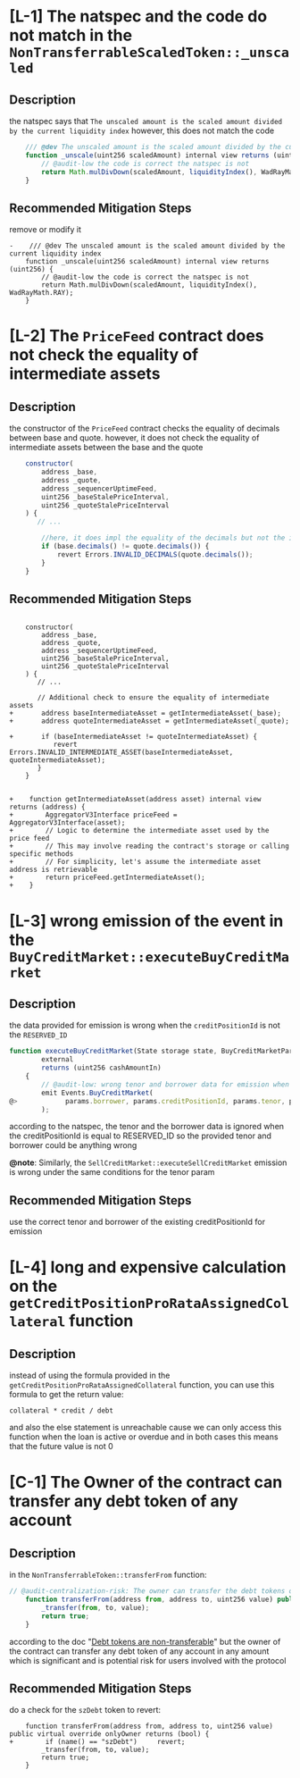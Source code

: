 
# [L-1] The natspec and the code do not match in the `NonTransferrableScaledToken::_unscaled`

## Description 
the natspec says that `The unscaled amount is the scaled amount divided by the current liquidity index`
however, this does not match the code
```js
    /// @dev The unscaled amount is the scaled amount divided by the current liquidity index
    function _unscale(uint256 scaledAmount) internal view returns (uint256) {
        // @audit-low the code is correct the natspec is not
        return Math.mulDivDown(scaledAmount, liquidityIndex(), WadRayMath.RAY);
    }
```

## Recommended Mitigation Steps
remove or modify it
```git
-    /// @dev The unscaled amount is the scaled amount divided by the current liquidity index
    function _unscale(uint256 scaledAmount) internal view returns (uint256) {
        // @audit-low the code is correct the natspec is not
        return Math.mulDivDown(scaledAmount, liquidityIndex(), WadRayMath.RAY);
    }
```


# [L-2] The `PriceFeed` contract does not check the equality of intermediate assets

## Description
the constructor of the `PriceFeed` contract checks the equality of decimals between base and quote.
however, it does not check the equality of intermediate assets between the base and the quote
```js
    constructor(
        address _base,
        address _quote,
        address _sequencerUptimeFeed,
        uint256 _baseStalePriceInterval,
        uint256 _quoteStalePriceInterval
    ) {
       // ...

        //here, it does impl the equality of the decimals but not the intermediate asset
        if (base.decimals() != quote.decimals()) {
            revert Errors.INVALID_DECIMALS(quote.decimals());
        }
    }
```

## Recommended Mitigation Steps


```git

    constructor(
        address _base,
        address _quote,
        address _sequencerUptimeFeed,
        uint256 _baseStalePriceInterval,
        uint256 _quoteStalePriceInterval
    ) {
       // ...

       // Additional check to ensure the equality of intermediate assets
+       address baseIntermediateAsset = getIntermediateAsset(_base);
+       address quoteIntermediateAsset = getIntermediateAsset(_quote);

+       if (baseIntermediateAsset != quoteIntermediateAsset) {
           revert Errors.INVALID_INTERMEDIATE_ASSET(baseIntermediateAsset, quoteIntermediateAsset);
       }
    }

    
+    function getIntermediateAsset(address asset) internal view returns (address) {
+        AggregatorV3Interface priceFeed = AggregatorV3Interface(asset);
+        // Logic to determine the intermediate asset used by the price feed
+        // This may involve reading the contract's storage or calling specific methods
+        // For simplicity, let's assume the intermediate asset address is retrievable
+        return priceFeed.getIntermediateAsset();
+    }
```



# [L-3] wrong emission of the event in the `BuyCreditMarket::executeBuyCreditMarket`

## Description 
the data provided for emission is wrong when the `creditPositionId` is not the `RESERVED_ID`
```js
function executeBuyCreditMarket(State storage state, BuyCreditMarketParams memory params)
        external
        returns (uint256 cashAmountIn)
    {
        // @audit-low: wrong tenor and borrower data for emission when buying an existing creditPosition id
        emit Events.BuyCreditMarket(
@>            params.borrower, params.creditPositionId, params.tenor, params.amount, params.exactAmountIn
        );
```
according to the natspec, the tenor and the borrower data is ignored when the creditPositionId is equal to RESERVED_ID so the provided tenor and borrower could be anything wrong

**@note**:  Similarly, the `SellCreditMarket::executeSellCreditMarket`  emission is wrong under the same conditions for the tenor param

## Recommended Mitigation Steps
 use the correct tenor and borrower of the existing creditPositionId for emission


# [L-4] long and expensive calculation on the `getCreditPositionProRataAssignedCollateral` function

## Description
instead of using the formula provided in the `getCreditPositionProRataAssignedCollateral` function, you can use this formula to get the return value:
```
collateral * credit / debt
```
and also the else statement is unreachable cause we can only access this function when the loan is active or overdue and in both cases this means that the future value is not 0




# [C-1] The Owner of the contract can transfer any debt token of any account

## Description
in the `NonTransferrableToken::transferFrom` function:
```js
// @audit-centralization-risk: The owner can transfer the debt tokens of any account
    function transferFrom(address from, address to, uint256 value) public virtual override onlyOwner returns (bool) {
        _transfer(from, to, value);
        return true;
    }
```
according to the doc "[Debt tokens are non-transferable](https://docs.size.credit/technical-docs/contracts/2.1-deposit-tokens-and-global-trackers#id-2.2-global-trackers)" but the owner of the contract can transfer any debt token of any account in any amount which is significant and is potential risk for users involved with the protocol

## Recommended Mitigation Steps
do a check for the `szDebt` token to revert:
```git
    function transferFrom(address from, address to, uint256 value) public virtual override onlyOwner returns (bool) {
+        if (name() == "szDebt")     revert;
        _transfer(from, to, value);
        return true;
    }
```

